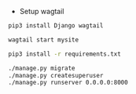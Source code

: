 - Setup wagtail

``` bash
pip3 install Django wagtail 

wagtail start mysite

pip3 install -r requirements.txt

./manage.py migrate
./manage.py createsuperuser
./manage.py runserver 0.0.0.0:8000
```

